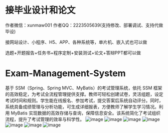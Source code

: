 # 接毕业设计和论文
作者微信：xunmaw001  作者QQ：2223505639(支持修改、部署调试、支持代做毕设)

接网站设计、小程序、H5、APP、各种系统等，单片机、嵌入式也可以做

选题+开题报告+任务书+程序定制+安装测试+论文+答辩PPT都可以做
# Exam-Management-System
基于 SSM（Spring、Spring MVC、MyBatis）的考试管理系统，依托 SSM 框架的高效稳定，为考试全流程管理提供支撑。教师可轻松创建试卷，灵活组题，设定考试时间和规则。学生能在线报名、参加考试，提交答案后系统自动评分。同时，系统具备成绩管理与分析功能，可生成详细报表，方便教师了解学生学习情况。利用 MyBatis 实现数据的高效存储与查询，保障信息安全。该系统简化了考试组织流程，提升了考试管理的效率与科学性。 
![image](https://github.com/user-attachments/assets/f6648681-a7f6-4410-b823-23022ff18eff)
![image](https://github.com/user-attachments/assets/31cf3643-364e-4add-9106-675ca2b24fce)
![image](https://github.com/user-attachments/assets/a61f851d-4c03-48e3-b12d-2c5f09cd8983)
![image](https://github.com/user-attachments/assets/3309a529-cf6c-4271-b36e-fde4bd620a4f)
![image](https://github.com/user-attachments/assets/532ec447-3555-4627-8cf3-ddc42579f9c5)
![image](https://github.com/user-attachments/assets/684eefa3-d1ab-4c27-a1ca-15d151a55822)
![image](https://github.com/user-attachments/assets/fad72269-28e3-4483-9d5f-c3934a856929)
